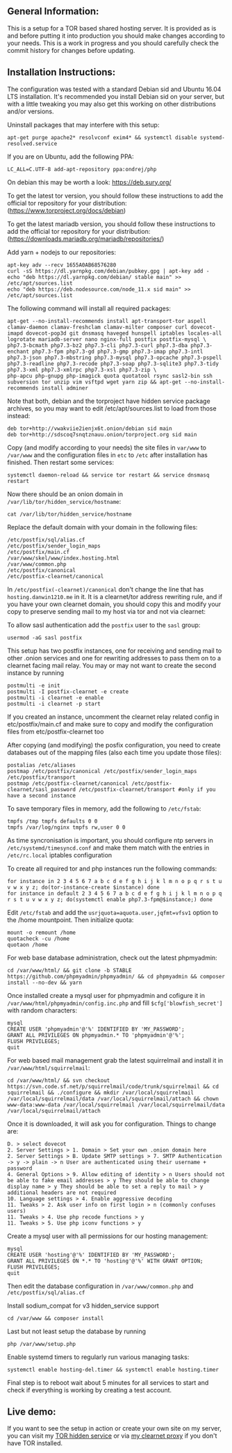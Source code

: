 General Information:
--------------------

This is a setup for a TOR based shared hosting server. It is provided as is and before putting it into production you should make changes according to your needs. This is a work in progress and you should carefully check the commit history for changes before updating.

Installation Instructions:
--------------------------

The configuration was tested with a standard Debian sid and Ubuntu 16.04 LTS installation. It's recommended you install Debian sid on your server, but with a little tweaking you may also get this working on other distributions and/or versions.

Uninstall packages that may interfere with this setup:
```
apt-get purge apache2* resolvconf exim4* && systemctl disable systemd-resolved.service
```

If you are on Ubuntu, add the following PPA:
```
LC_ALL=C.UTF-8 add-apt-repository ppa:ondrej/php
```
On debian this may be worth a look: https://deb.sury.org/

To get the latest tor version, you should follow these instructions to add the official tor repository for your distribution: (https://www.torproject.org/docs/debian)

To get the latest mariadb version, you should follow these instructions to add the official tor repository for your distribution: (https://downloads.mariadb.org/mariadb/repositories/)

Add yarn + nodejs to our repositories:
```
apt-key adv --recv 1655A0AB68576280
curl -sS https://dl.yarnpkg.com/debian/pubkey.gpg | apt-key add -
echo "deb https://dl.yarnpkg.com/debian/ stable main" >> /etc/apt/sources.list
echo "deb https://deb.nodesource.com/node_11.x sid main" >> /etc/apt/sources.list
```

The following command will install all required packages:
```
apt-get --no-install-recommends install apt-transport-tor aspell clamav-daemon clamav-freshclam clamav-milter composer curl dovecot-imapd dovecot-pop3d git dnsmasq haveged hunspell iptables locales-all logrotate mariadb-server nano nginx-full postfix postfix-mysql \
php7.3-bcmath php7.3-bz2 php7.3-cli php7.3-curl php7.3-dba php7.3-enchant php7.3-fpm php7.3-gd php7.3-gmp php7.3-imap php7.3-intl php7.3-json php7.3-mbstring php7.3-mysql php7.3-opcache php7.3-pspell php7.3-readline php7.3-recode php7.3-soap php7.3-sqlite3 php7.3-tidy php7.3-xml php7.3-xmlrpc php7.3-xsl php7.3-zip \
php-apcu php-gnupg php-imagick quota quotatool rsync sasl2-bin ssh subversion tor unzip vim vsftpd wget yarn zip && apt-get --no-install-recommends install adminer
```

Note that both, debian and the torproject have hidden service package archives, so you may want to edit /etc/apt/sources.list to load from those instead:
```
deb tor+http://vwakviie2ienjx6t.onion/debian sid main
deb tor+http://sdscoq7snqtznauu.onion/torproject.org sid main
```

Copy (and modify according to your needs) the site files in `var/www` to `/var/www` and the configuration files in `etc` to `/etc` after installation has finished. Then restart some services:
```
systemctl daemon-reload && service tor restart && service dnsmasq restart
```

Now there should be an onion domain in `/var/lib/tor/hidden_service/hostname`:
```
cat /var/lib/tor/hidden_service/hostname
```

Replace the default domain with your domain in the following files:
```
/etc/postfix/sql/alias.cf
/etc/postfix/sender_login_maps
/etc/postfix/main.cf
/var/www/skel/www/index.hosting.html
/var/www/common.php
/etc/postfix/canonical
/etc/postfix-clearnet/canonical
```

In `/etc/postfix(-clearnet)/canonical` don't change the line that has `hosting.danwin1210.me` in it. It is a clearnet/tor address rewriting rule, and if you have your own clearnet domain, you should copy this and modify your copy to preserve sending mail to my host via tor and not via clearnet:

To allow sasl authentication add the `postfix` user to the `sasl` group:
```
usermod -aG sasl postfix
```

This setup has two postfix instances, one for receiving and sending mail to other .onion services and one for rewriting addresses to pass them on to a clearnet facing mail relay. You may or may not want to create the second instance by running
```
postmulti -e init
postmulti -I postfix-clearnet -e create
postmulti -i clearnet -e enable
postmulti -i clearnet -p start
```
If you created an instance, uncomment the clearnet relay related config in etc/postfix/main.cf and make sure to copy and modify the configuration files from etc/postfix-clearnet too

After copying (and modifying) the posfix configuration, you need to create databases out of the mapping files (also each time you update those files):
```
postalias /etc/aliases
postmap /etc/postfix/canonical /etc/postfix/sender_login_maps /etc/postfix/transport
postmap /etc/postfix-clearnet/canonical /etc/postfix-clearnet/sasl_password /etc/postfix-clearnet/transport #only if you have a second instance
```

To save temporary files in memory, add the following to `/etc/fstab`:
```
tmpfs /tmp tmpfs defaults 0 0
tmpfs /var/log/nginx tmpfs rw,user 0 0
```

As time syncronisation is important, you should configure ntp servers in `/etc/systemd/timesyncd.conf` and make them match with the entries in `/etc/rc.local` iptables configuration

To create all required tor and php instances run the following commands:
```
for instance in 2 3 4 5 6 7 a b c d e f g h i j k l m n o p q r s t u v w x y z; do(tor-instance-create $instance) done
for instance in default 2 3 4 5 6 7 a b c d e f g h i j k l m n o p q r s t u v w x y z; do(systemctl enable php7.3-fpm@$instance;) done
```

Edit `/etc/fstab` and add the `usrjquota=aquota.user,jqfmt=vfsv1` option to the /home mountpoint. Then initialize quota:
```
mount -o remount /home
quotacheck -cu /home
quotaon /home
```
For web base database administration, check out the latest phpmyadmin:
```
cd /var/www/html/ && git clone -b STABLE https://github.com/phpmyadmin/phpmyadmin/ && cd phpmyadmin && composer install --no-dev && yarn
```

Once installed create a mysql user for phpmyadmin and cofigure it in `/var/www/html/phpmyadmin/config.inc.php` and fill `$cfg['blowfish_secret']` with random characters:
```
mysql
CREATE USER 'phpmyadmin'@'%' IDENTIFIED BY 'MY_PASSWORD';
GRANT ALL PRIVILEGES ON phpmyadmin.* TO 'phpmyadmin'@'%';
FLUSH PRIVILEGES;
quit
```

For web based mail management grab the latest squirrelmail and install it in `/var/www/html/squirrelmail`:
```
cd /var/www/html/ && svn checkout https://svn.code.sf.net/p/squirrelmail/code/trunk/squirrelmail && cd squirrelmail && ./configure && mkdir /var/local/squirrelmail /var/local/squirrelmail/data /var/local/squirrelmail/attach && chown www-data:www-data /var/local/squirrelmail /var/local/squirrelmail/data /var/local/squirrelmail/attach
```

Once it is downloaded, it will ask you for configuration. Things to change are:
```
D. > select dovecot
2. Server Settings > 1. Domain > Set your own .onion domain here
2. Server Settings > B. Update SMTP settings > 7. SMTP Authentication -> y -> plain -> n User are authenticated using their username + password
4. General Options > 9. Allow editing of identity > n Users should not be able to fake email addresses > y They should be able to change display name > y They should be able to set a reply to mail > y additional headers are not required
10. Language settings > 4. Enable aggressive decoding
11. Tweaks > 2. Ask user info on first login > n (commonly confuses users)
11. Tweaks > 4. Use php recode functions > y
11. Tweaks > 5. Use php iconv functions > y
```

Create a mysql user with all permissions for our hosting management:
```
mysql
CREATE USER 'hosting'@'%' IDENTIFIED BY 'MY_PASSWORD';
GRANT ALL PRIVILEGES ON *.* TO 'hosting'@'%' WITH GRANT OPTION;
FLUSH PRIVILEGES;
quit
```

Then edit the database configuration in `/var/www/common.php` and `/etc/postfix/sql/alias.cf`

Install sodium_compat for v3 hidden_service support
```
cd /var/www && composer install
```

Last but not least setup the database by running
```
php /var/www/setup.php
``` 

Enable systemd timers to regularly run various managing tasks:
```
systemctl enable hosting-del.timer && systemctl enable hosting.timer
```

Final step is to reboot wait about 5 minutes for all services to start and check if everything is working by creating a test account.

Live demo:
----------

If you want to see the setup in action or create your own site on my server, you can visit my [TOR hidden service](http://dhosting4xxoydyaivckq7tsmtgi4wfs3flpeyitekkmqwu4v4r46syd.onion) or via [my clearnet proxy](https://hosting.danwin1210.me) if you don't have TOR installed.
